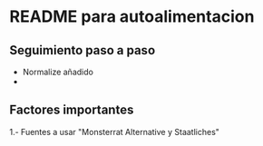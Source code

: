 # README para autoalimentacion

## Seguimiento paso a paso

- Normalize añadido
- 

## Factores importantes

1.- Fuentes a usar "Monsterrat Alternative y Staatliches"

